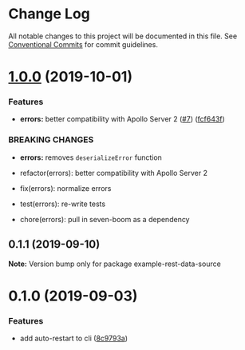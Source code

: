 # Change Log

All notable changes to this project will be documented in this file.
See [Conventional Commits](https://conventionalcommits.org) for commit guidelines.

# [1.0.0](https://github.com/gramps-graphql/gramps/compare/example-rest-data-source@0.1.1...example-rest-data-source@1.0.0) (2019-10-01)


### Features

* **errors:** better compatibility with Apollo Server 2 ([#7](https://github.com/gramps-graphql/gramps/issues/7)) ([fcf643f](https://github.com/gramps-graphql/gramps/commit/fcf643f))


### BREAKING CHANGES

* **errors:** removes `deserializeError` function

* refactor(errors): better compatibility with Apollo Server 2

* fix(errors): normalize errors

* test(errors): re-write tests

* chore(errors): pull in seven-boom as a dependency





## 0.1.1 (2019-09-10)

**Note:** Version bump only for package example-rest-data-source





# 0.1.0 (2019-09-03)


### Features

* add auto-restart to cli ([8c9793a](https://github.com/gramps-graphql/gramps-monorepo/commit/8c9793a))
